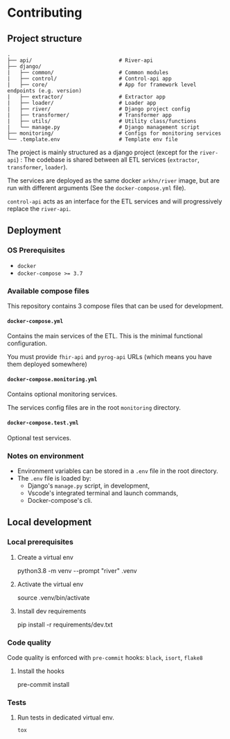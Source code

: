 # Contributing

## Project structure

    .
    ├── api/                            # River-api
    ├── django/
    |   ├── common/                     # Common modules
    |   ├── control/                    # Control-api app
    |   ├── core/                       # App for framework level endpoints (e.g. version)
    |   ├── extractor/                  # Extractor app
    |   ├── loader/                     # Loader app
    |   ├── river/                      # Django project config
    |   ├── transformer/                # Transformer app
    |   ├── utils/                      # Utility class/functions
    |   └── manage.py                   # Django management script
    ├── monitoring/                     # Configs for monitoring services
    └── .template.env                   # Template env file

The project is mainly structured as a django project (except for the `river-api`) : The codebase is shared between all ETL services (`extractor`, `transformer`, `loader`).

The services are deployed as the same docker `arkhn/river` image, but are run with different arguments (See the `docker-compose.yml` file).

`control-api` acts as an interface for the ETL services and will progressively replace the `river-api`.

## Deployment

### OS Prerequisites

- `docker`
- `docker-compose >= 3.7`

### Available compose files

This repository contains 3 compose files that can be used for development.

#### `docker-compose.yml`

Contains the main services of the ETL. This is the minimal functional configuration.

You must provide `fhir-api` and `pyrog-api` URLs (which means you have them deployed somewhere)

#### `docker-compose.monitoring.yml`

Contains optional monitoring services.

The services config files are in the root `monitoring` directory.

#### `docker-compose.test.yml`

Optional test services.

### Notes on environment

- Environment variables can be stored in a `.env` file in the root directory.
- The `.env` file is loaded by:
  - Django's `manage.py` script, in development,
  - Vscode's integrated terminal and launch commands,
  - Docker-compose's cli.

## Local development

### Local prerequisites

1. Create a virtual env

   python3.8 -m venv --prompt "river" .venv

2. Activate the virtual env

   source .venv/bin/activate

3. Install dev requirements

   pip install -r requirements/dev.txt

### Code quality

Code quality is enforced with `pre-commit` hooks: `black`, `isort`, `flake8`

1. Install the hooks

   pre-commit install

### Tests

1.  Run tests in dedicated virtual env.

        tox
